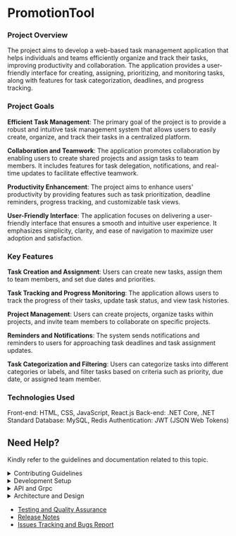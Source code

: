 # PromotionTool
### Project Overview  
The project aims to develop a web-based task management application that helps individuals and teams efficiently organize and track their tasks, improving productivity and collaboration. The application provides a user-friendly interface for creating, assigning, prioritizing, and monitoring tasks, along with features for task categorization, deadlines, and progress tracking.

### Project Goals  
**Efficient Task Management**: The primary goal of the project is to provide a robust and intuitive task management system that allows users to easily create, organize, and track their tasks in a centralized platform.

**Collaboration and Teamwork**: The application promotes collaboration by enabling users to create shared projects and assign tasks to team members. It includes features for task delegation, notifications, and real-time updates to facilitate effective teamwork.

**Productivity Enhancement**: The project aims to enhance users' productivity by providing features such as task prioritization, deadline reminders, progress tracking, and customizable task views.

**User-Friendly Interface**: The application focuses on delivering a user-friendly interface that ensures a smooth and intuitive user experience. It emphasizes simplicity, clarity, and ease of navigation to maximize user adoption and satisfaction.

### Key Features
**Task Creation and Assignment**: Users can create new tasks, assign them to team members, and set due dates and priorities.

**Task Tracking and Progress Monitoring**: The application allows users to track the progress of their tasks, update task status, and view task histories.

**Project Management**: Users can create projects, organize tasks within projects, and invite team members to collaborate on specific projects.

**Reminders and Notifications**: The system sends notifications and reminders to users for approaching task deadlines and task assignment updates.

**Task Categorization and Filtering**: Users can categorize tasks into different categories or labels, and filter tasks based on criteria such as priority, due date, or assigned team member.

### Technologies Used
Front-end: HTML, CSS, JavaScript, React.js
Back-end: .NET Core, .NET Standard
Database: MySQL, Redis
Authentication: JWT (JSON Web Tokens)


## Need Help?
Kindly refer to the guidelines and documentation related to this topic.
<details><summary> Contributing Guidelines </summary>

  - [Question or Problem](./src/contributing-guildelines.md#question)
  - [Issues and Bugs](./src/contributing-guildelines.md#issue)
  - [Feature Requests](./src/contributing-guildelines.md#feature)
  - [Submmiting a Pull Request](./src/contributing-guildelines.md#pullrequest)
  - [Contributor License Agreement](./src/contributing-guildelines.md#cla)

</details>
<details><summary> Development Setup </summary>

  - [Prerequisites](./src/dev-setup.md#prerequisites)
  - [Installation](./src/dev-setup.md#installation)
  - [Database Setup](./src/dev-setup.md#database-setup)
  - [Common Setup Issue](./src/dev-setup.md#failed-to-build-project)
  - [Contributing](./src/dev-setup.md#contributing)

</details>
<details><summary> API and Grpc </summary>

  - [API Endpoints](./src/api-interfaces.md#api-endpoints)
  - [Grpc](./src/api-interfaces.md#grpc-services)
  - [Management Grpc](./src/api-interfaces.md#management-grpc-services)

</details>
<details><summary> Architecture and Design </summary>

  - [Coding Architecture](./src/architecture-design.md#coding-architecture)
  - [Folder Structure](./src/architecture-design.md#folder-structure)
  - [Design Pattern](./src/architecture-design.md#design-patterns)

</details>

- [Testing and Quality Assurance](./src/unit-testing.md)
- [Release Notes](https://github.com/CLPeh/promotion-tool-example/releases)
- [Issues Tracking and Bugs Report](./src/bug-report.md)
